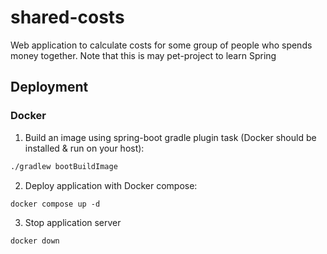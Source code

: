 # shared-costs
Web application to calculate costs for some group of people who spends money together. Note that this is may pet-project to learn Spring

## Deployment
### Docker
1. Build an image using spring-boot gradle plugin task (Docker should be installed & run on your host):
```sh
./gradlew bootBuildImage 
```
2. Deploy application with Docker compose:
```
docker compose up -d
```
3. Stop application server
```
docker down
```
